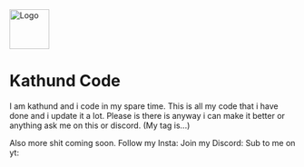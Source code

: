 <img src="https://www.google.com/images/branding/googlelogo/2x/googlelogo_color_272x92dp.png" alt="Logo" height="70" >


# Kathund Code
I am kathund and i code in my spare time.
This is all my code that i have done and i update it a lot.
Please is there is anyway i can make it better or anything ask me on this or discord. (My tag is...)


Also more shit coming soon.
Follow my Insta:
Join my Discord:
Sub to me on yt: